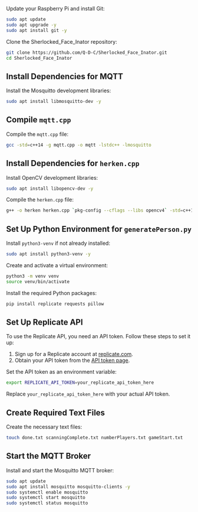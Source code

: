 Update your Raspberry Pi and install Git:

```sh
sudo apt update
sudo apt upgrade -y
sudo apt install git -y
```

Clone the Sherlocked_Face_Inator repository:

```sh
git clone https://github.com/Q-D-C/Sherlocked_Face_Inator.git
cd Sherlocked_Face_Inator
```

## Install Dependencies for MQTT

Install the Mosquitto development libraries:

```sh
sudo apt install libmosquitto-dev -y
```

## Compile `mqtt.cpp`

Compile the `mqtt.cpp` file:

```sh
gcc -std=c++14 -g mqtt.cpp -o mqtt -lstdc++ -lmosquitto
```

## Install Dependencies for `herken.cpp`

Install OpenCV development libraries:

```sh
sudo apt install libopencv-dev -y
```

Compile the `herken.cpp` file:

```sh
g++ -o herken herken.cpp `pkg-config --cflags --libs opencv4` -std=c++14
```

## Set Up Python Environment for `generatePerson.py`

Install `python3-venv` if not already installed:

```sh
sudo apt install python3-venv -y
```

Create and activate a virtual environment:

```sh
python3 -m venv venv
source venv/bin/activate
```

Install the required Python packages:

```sh
pip install replicate requests pillow
```

## Set Up Replicate API

To use the Replicate API, you need an API token. Follow these steps to set it up:

1. Sign up for a Replicate account at [replicate.com](https://replicate.com/).
2. Obtain your API token from the [API token page](https://replicate.com/account/api-tokens).

Set the API token as an environment variable:

```sh
export REPLICATE_API_TOKEN=your_replicate_api_token_here
```

Replace `your_replicate_api_token_here` with your actual API token.

## Create Required Text Files

Create the necessary text files:

```sh
touch done.txt scanningComplete.txt numberPlayers.txt gameStart.txt
```

## Start the MQTT Broker

Install and start the Mosquitto MQTT broker:

```sh
sudo apt update
sudo apt install mosquitto mosquitto-clients -y
sudo systemctl enable mosquitto
sudo systemctl start mosquitto
sudo systemctl status mosquitto
```
